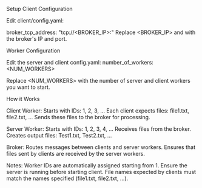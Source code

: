 Setup
Client Configuration

Edit client/config.yaml:

broker_tcp_address: "tcp://<BROKER_IP>:<PORT>"
Replace <BROKER_IP> and <PORT> with the broker's IP and port.

Worker Configuration

Edit the server and client config.yaml:
number_of_workers: <NUM_WORKERS>

Replace <NUM_WORKERS> with the number of server and client workers you want to start.

How it Works

Client Worker:
Starts with IDs: 1, 2, 3, …
Each client expects files: file1.txt, file2.txt, …
Sends these files to the broker for processing.

Server Worker:
Starts with IDs: 1, 2, 3, 4, …
Receives files from the broker.
Creates output files: Test1.txt, Test2.txt, …

Broker:
Routes messages between clients and server workers.
Ensures that files sent by clients are received by the server workers.

Notes:
    Worker IDs are automatically assigned starting from 1.
    Ensure the server is running before starting client.
    File names expected by clients must match the names specified (file1.txt, file2.txt, …).